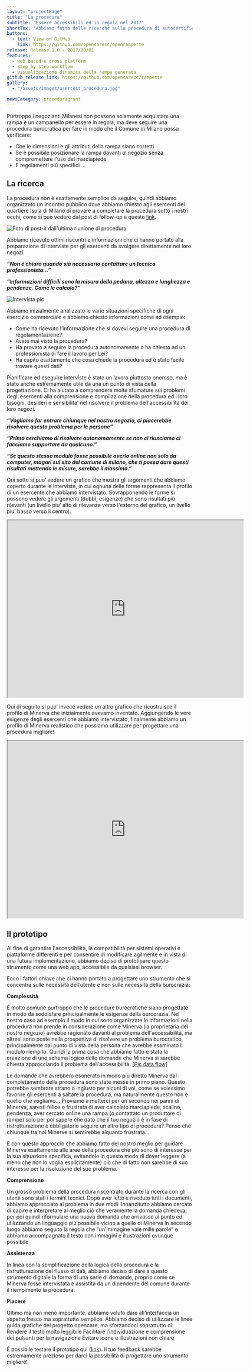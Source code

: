 ```yaml
---
layout: "projectPage"
title: "La procedura"
subtitle: "Essere accessibili ed in regola nel 2017"
shortTex: "Abbiamo fatto delle ricerche sulla procedura di autocertificazione che permette di mettere il proprio negozio in regola e munirsi di rampa mobile a chiamata. Abbiamo identificato delle criticità e identificato delle possibiii soluzioni"
buttons:
  - text: View on GitHub
    link: https://github.com/opencarecc/openrampette
release: Release 1.0 - 2017/08/01
features:
  - web based e cross platform
  - step by step workflow
  - visualizzazione dinamica della rampa generata
github_release_link: https://github.com/opencarecc/rampette
gallery:
  - "/assets/images/usertest_procedura.jpg"

newsCategory: proceduragrunt
---
```

Purtroppo i negozianti Milanesi non possono solamente acquistare una rampa e un campanello per essere in regola, ma deve seguire una procedura burocratica per fare in modo che il Comune di Milano possa verificare:
- Che le dimensioni e gli attributi della rampa siano corretti
- Se è possibile posizionare la rampa davanti al negozio senza compromettere l'uso del marciapiede
- E regolamenti più specifici ...

## La ricerca
La procedura non è esattamente semplice da seguire, quindi abbiamo organizzato un incontro pubblico dove abbiamo chiesto agli esercenti del quartiere Isola di Milano di provare a completare la procedura sotto i nostri occhi, come si può vedere dal post di follow-up a questo [link](https://edgeryders.eu/en/open-rampette-la-procedura-incontro-2305-lastecca30).


![Foto di post-it dall'ultima riunione di procedura](https://c1.staticflickr.com/5/4252/34721103722_6460bc455c_z.jpg)

Abbiamo ricevuto ottimi riscontri e informazioni che ci hanno portato alla preparazione di interviste per gli esercenti da svolgere direttamente nei loro negozi.

**_“Non è chiaro quando sia necessario contattare un tecnico professionista…”_**

**_“Informazioni difficili sono la misura della pedana, altezza e lunghezza e pendenze. Come le calcolo?”_**


![Intervista pic](../assets/images/0b7c6f1b68b8b49d1af4051f303a7703d64ad48e.png)

Abbiamo inizialmente analizzato le varie situazioni specifiche di ogni esercizio commerciale e abbiamo chiesto informazioni come ad esempio:
- Come ha ricevuto l’informazione che si dovevi seguire una procedura di regolamentazione?
- Avete mai visto la procedura?
- Ha provato a seguire la procedura autonomamente o ha chiesto ad un professionista di fare il lavoro per Lei?
- Ha capito esattamente che cosa chiede la procedura ed è stato facile trovare questi dati?

Pianificare ed eseguire interviste è stato un lavoro piuttosto oneroso, ma è stato anche estremamente utile da una un punto di vista della progettazione. Ci ha aiutato a comprendere molte sfumature sui problemi degli esercenti alla comprensione e compilazione della procedura ed i loro bisogni, desideri e sensibilita’ nel risolvere il problema dell'accessibilità dei loro negozi.

**_“Vogliamo far entrare chiunque nel nostro negozio, ci piacerebbe risolvere questo problema per le persone”_**

**_“Prima cerchiamo di risolvere autonomamente se non ci riusciamo ci facciamo supportare da qualcuno.”_**

**_“Se questo stesso modulo fosse possibile averlo online non solo da computer, magari sul sito del comune di milano, che ti possa dare questi risultati mettendo le misure, sarebbe il massimo.”_**

Qui sotto si puo’ vedere un grafico che mostra gli argomenti che abbiamo coperto durante le interviste, in cui ognuna delle forme rappresenta il profilo di un esercente che abbiamo intervistato. Sovrapponendo le forme si possono vedere gli argomenti (dubbi, esigenze) che sono risultati più rilevanti (un livello piu’ alto di rilevanza verso l'esterno del grafico, un livello piu’ basso verso il centro).

<iframe src="https://drive.google.com/file/d/0B2Qw-X5Jj_X_LU44S0hHdDdBSTg/preview" width="640" height="480"></iframe>

Qui di seguito si puo’ invece vedere un altro grafico che ricostruisce il profilo di Minerva che inizialmente avevamo inventato. Aggiungendo le vere esigenze degli esercenti che abbiamo intervistato, finalmente abbiamo un profilo di Minerva realistico che possiamo utilizzare per progettare una procedura migliore!

<iframe src="https://drive.google.com/file/d/0B2Qw-X5Jj_X_ZjFmZnBWVjhXRmc/preview" width="640" height="480"></iframe>

## Il prototipo

Al fine di garantire l'accessibilità, la compatibilità per sistemi operativi e piattaforme differenti e per consentire di modificare agilmente e in vista di una futura implementazione, abbiamo deciso di prototipare questo strumento come una web app, accessibile da qualsiasi browser.

Ecco i fattori chiave che ci hanno portato a progettare uno strumento che si concentra sulle necessità dell’utente e non sulle necessità della burocrazia:

**Complessità**

È molto comune purtroppo che le procedure burocratiche siano progettate in modo da soddisfare principalmente le esigenze della burocrazia. Nel nostro caso ad esempio il modo in cui sono organizzate le informazioni nella procedura non prende in considerazione come Minerva (la proprietaria del nostro negozio) avrebbe ragionato davanti al problema dell'accessibilità, ma altresì sono poste nella prospettiva di risolvere un problema burocratico, principalmente dal punto di vista della persona che avrebbe esaminato il modulo riempito.
Quindi la prima cosa che abbiamo fatto è stata la creazione di uno schema logico delle domande che Minerva si sarebbe chiesta approcciando il problema dell'accessibilità.
[
[Pic data flow]](https://edgeryders.eu/uploads/default/original/2X/9/9a613777d0431bccbdada123312b4a7ad8233e1c.jpg)

Le domande che avrebbero esonerato in modo più diretto Minerva dal completamento della procedura sono state messe in primo piano. Questo potrebbe sembrare strano o ingiusto per alcuni di voi, come se volessimo favorire gli esercenti a saltare la procedura, ma naturalmente questo non è quello che vogliamo... Proviamo a metterci per un secondo nei panni di Minerva, saresti felice o frustrata di aver calcolato marciapiede, scalino, pendenza, aver cercato online una rampa (o contattato un produttore di rampe) solo per poi sapere che dato che il tuo negozio è in fase di ristrutturazione è obbligatorio seguire un altro tipo di procedura? Penso che chiunque tra noi Minerve si sentirebbe alquanto frustrata...

È con questo approccio che abbiamo fatto del nostro meglio per guidare Minerva esattamente alle aree della procedura che più sono di interesse per la sua situazione specifica, evitandole in questo modo di dover leggere (a meno che non lo voglia esplicitamente) ciò che di fatto non sarebbe di suo interesse per la risoluzione del suo problema.


**Comprensione**

Un grosso problema della procedura riscontrato durante la ricerca con gli utenti sono stati i termini tecnici.
Dopo aver letto e riveduto tutti i documenti, abbiamo approcciato al problema in due modi:
Innanzitutto abbiamo cercato di capire e interpretare al meglio ciò che veramente la domanda chiedeva, per poi quindi riformulare una nuova domanda che arrivasse al punto ed utilizzando un linguaggio più possibile vicino a quello di Minerva
In secondo luogo abbiamo seguito la regola che "un'immagine vale mille parole" e abbiamo accompagnato il testo con immagini e illustrazioni ovunque possibile

**Assistenza**

In linea con la semplificazione della logica della procedura e la ristrutturazione del flusso di dati, abbiamo deciso di dare a questo strumento digitale la forma di una serie di domande, proprio come se Minerva fosse intervistata e assistita da un dipendente del comune durante il riempimento la procedura.

**Piacere**

Ultimo ma non meno importante, abbiamo voluto dare all'interfaccia un aspetto fresco ma soprattutto semplice. Abbiamo deciso di utilizzare le linee guida grafiche del progetto opencare, ma sforzandoci soprattutto di:
Rendere il testo molto leggibile
Facilitare l’individuazione e comprensione dei pulsanti per la navigazione
Evitare icone e illustrazioni non chiare

È possibile testare il prototipo qui ([link](https://pr.to/7VVRQ5/)).
Il tuo feedback sarebbe estremamente prezioso per darci la possibilità di progettare uno strumento migliore!
